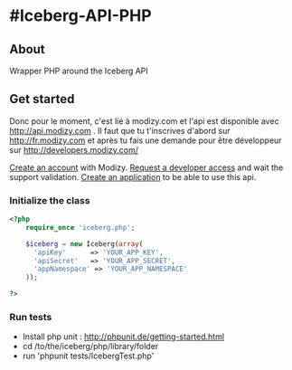 #Iceberg-API-PHP
===============

## About

Wrapper PHP around the Iceberg API

## Get started

Donc pour le moment, c'est lié à modizy.com et l'api est disponible avec http://api.modizy.com . Il faut que tu t'inscrives d'abord sur http://fr.modizy.com et après tu fais une demande pour être développeur sur http://developers.modizy.com/


[Create an account](http://fr.modizy.com) with Modizy.
[Request a developer access](http://developers.modizy.com/) and wait the support validation.
[Create an application](http://developers.modizy.com/) to be able to use this api.


### Initialize the class

```php
<?php
    require_once 'iceberg.php';

    $iceberg = new Iceberg(array(
      'apiKey'      => 'YOUR_APP_KEY',
      'apiSecret'   => 'YOUR_APP_SECRET',
      'appNamespace' => 'YOUR_APP_NAMESPACE'
    ));

?>
```

### Run tests

- Install php unit : http://phpunit.de/getting-started.html
- cd /to/the/iceberg/php/library/folder
- run 'phpunit tests/IcebergTest.php'
